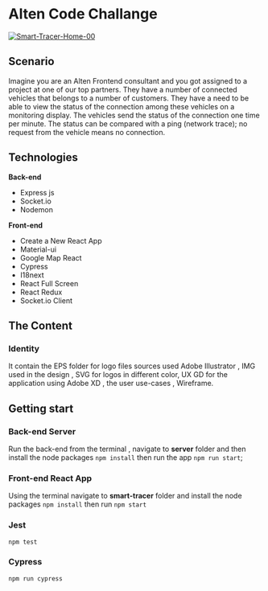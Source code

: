 <h1>Alten Code Challange</h1>

<a href="https://ibb.co/fkS2xfd"><img src="https://i.ibb.co/dPcr5F4/Smart-Tracer-Home-00.jpg" alt="Smart-Tracer-Home-00" border="0"></a>

<h2>Scenario</h2>
Imagine you are an Alten Frontend consultant and you got assigned to a project at one of our top partners.
They have a number of connected vehicles that belongs to a number of customers.
They have a need to be able to view the status of the connection among these vehicles on a monitoring display.
The vehicles send the status of the connection one time per minute.
The status can be compared with a ping (network trace); no request from the vehicle means no connection.

<h2>Technologies</h2>
<strong>Back-end</strong>
<ul>
    <li>Express js</li>
    <li>Socket.io</li>
    <li>Nodemon</li>
</ul>

<strong>Front-end</strong>
<ul>
    <li>Create a New React App</li>
    <li>Material-ui</li>
    <li>Google Map React</li>
    <li>Cypress</li>
    <li>I18next</li>
    <li>React Full Screen</li>
    <li>React Redux</li>
    <li>Socket.io Client</li>
</ul>

<h2>The Content</h2>
<h3>Identity</h3>
It contain the EPS folder for logo files sources used Adobe Illustrator ,  IMG used in the design , SVG for logos in different color, UX GD for the application using Adobe XD , the user use-cases , Wireframe.

<h2>Getting start</h2>
<h3>Back-end Server</h3>
Run the back-end from the terminal , navigate to <b>server</b> folder and then install the node packages <code>npm install</code> then run the app <code>npm run start</code>;

<h3>Front-end React App</h3>
Using the terminal navigate to <b>smart-tracer</b> folder and install the node packages <code>npm install</code> then run <code>npm start</code>

<h3>Jest</h3>
<code>npm test</code>

<h3>Cypress</h3>
<code>npm run cypress</code>

